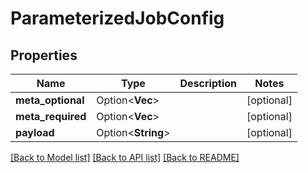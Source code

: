 # ParameterizedJobConfig

## Properties

Name | Type | Description | Notes
------------ | ------------- | ------------- | -------------
**meta_optional** | Option<**Vec<String>**> |  | [optional]
**meta_required** | Option<**Vec<String>**> |  | [optional]
**payload** | Option<**String**> |  | [optional]

[[Back to Model list]](../README.md#documentation-for-models) [[Back to API list]](../README.md#documentation-for-api-endpoints) [[Back to README]](../README.md)


